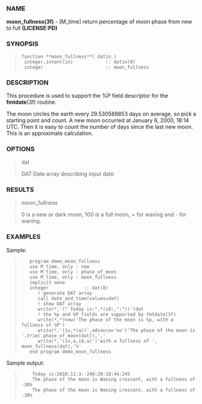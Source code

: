 ### NAME

**moon_fullness(3f)** \- [M_time] return percentage of moon phase from new to full **(LICENSE:PD)**

### SYNOPSIS

>     function **moon_fullness**(_datin_)
>      integer,intent(in)            :: datin(8)
>      integer                       :: moon_fullness

### DESCRIPTION

This procedure is used to support the %P field descriptor for the
**fmtdate**(3f) routine.

The moon circles the earth every 29.530588853 days on average, so pick a
starting point and count. A new moon occurred at January 6, 2000, 18:14 UTC.
Then it is easy to count the number of days since the last new moon. This is
an approximate calculation.

### OPTIONS

> dat

> DAT Date array describing input date

### RESULTS

> moon_fullness

> 0 is a new or dark moon, 100 is a full moon, + for waxing and - for waning.

### EXAMPLES

Sample:

>        program demo_moon_fullness
>        use M_time, only : now
>        use M_time, only : phase_of_moon
>        use M_time, only : moon_fullness
>        implicit none
>        integer             :: dat(8)
>           ! generate DAT array
>           call date_and_time(values=dat)
>           ! show DAT array
>           write(*,'(" Today is:",*(i0:,":"))')dat
>           ! the %p and %P fields are supported by fmtdate(3f)
>           write(*,*)now('The phase of the moon is %p, with a fullness of %P')
>           write(*,'(1x,*(a))',advance='no')'The phase of the moon is ',trim( phase_of_moon(dat)),','
>           write(*,'(1x,a,i0,a)')'with a fullness of ', moon_fullness(dat),'%'
>        end program demo_moon_fullness

Sample output:

>         Today is:2018:11:3:-240:20:18:44:245
>         The phase of the moon is Waning crescent, with a fullness of -30%
>         The phase of the moon is Waning crescent, with a fullness of -30%
